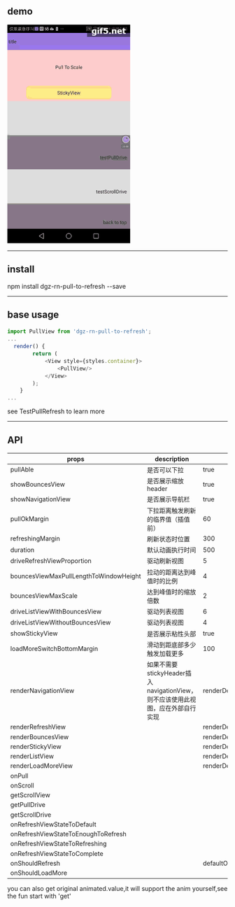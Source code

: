 demo
------
![image](https://github.com/dgzfree/rn-pull-to-refresh/blob/master/demo.gif)  

------
install
--------
npm install dgz-rn-pull-to-refresh --save

------
base usage
----
```javascript
import PullView from 'dgz-rn-pull-to-refresh';
...
  render() {
        return (
            <View style={styles.container}>
                <PullView/>
            </View>
        );
    }
...
```
see TestPullRefresh to learn more

--------
API
-----

props                                 |     description                      |    default
----                                  |------                                |----
pullAble                              |       是否可以下拉                    |       true
showBouncesView                       |        是否展示缩放header             |       true
showNavigationView                    |       是否展示导航栏                  |      true
pullOkMargin                          |     下拉距离触发刷新的临界值（插值前）|       60
refreshingMargin                      |    刷新状态时位置                     |300
duration                              |     默认动画执行时间                  |500
driveRefreshViewProportion            |    驱动刷新视图                       |5
bouncesViewMaxPullLengthToWindowHeight| 拉动的距离达到峰值时的比例                 |4
bouncesViewMaxScale                   | 达到峰值时的缩放倍数|2
driveListViewWithBouncesView          | 驱动列表视图|6
driveListViewWithoutBouncesView    | 驱动列表视图|4
showStickyView                      |    是否展示粘性头部|true
loadMoreSwitchBottomMargin         |  滑动到距底部多少触发加载更多|100
renderNavigationView|如果不需要stickyHeader插入navigationView，则不应该使用此视图，应在外部自行实现|renderDefaultNavigationView
renderRefreshView||renderDefaultRefreshView
renderBouncesView||renderDefaultBouncesView
renderStickyView||renderDefaultStickyView
renderListView||renderDefaultListView
renderLoadMoreView||renderDefaultLoadMoreView
onPull||
onScroll||
getScrollView||
getPullDrive||
getScrollDrive||
onRefreshViewStateToDefault||
onRefreshViewStateToEnoughToRefresh||
onRefreshViewStateToRefreshing||
onRefreshViewStateToComplete||
onShouldRefresh||defaultOnShouldRefresh
onShouldLoadMore||
    
  you can also get original animated.value,it will support the anim yourself,see the fun start with 'get'
  
